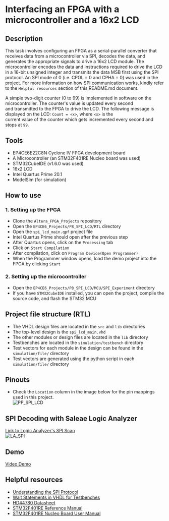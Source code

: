 # Interfacing an FPGA with a microcontroller and a 16x2 LCD      
## Description  
This task involves configuring an FPGA as a serial-parallel converter that receives data from a microcontroller via SPI, decodes the data, and generates the appropriate signals to drive a 16x2 LCD module. The microcontroller encodes the data and instructions required to drive the LCD in a 16-bit unsigned integer and transmits the data MSB first using the SPI protocol. An SPI mode of 0 (i.e. CPOL = 0 and CPHA = 0) was used in the project. For more information on how SPI communication works, kindly refer to the ``Helpful resources`` section of this README.md document.  

A simple two-digit counter (0 to 99) is implemented in software on the microcontroller. The counter's value is updated every second  
and transmitted to the FPGA to drive the LCD. The following message is displayed on the LCD: ``Count = <x>``, where ``<x>`` is the  
current value of the counter which gets incremented every second and stops at ``99``.  

## Tools  
- EP4CE6E22C8N Cyclone IV FPGA development board
- A Microcontroller (an STM32F401RE Nucleo board was used)
- STM32CubeIDE (v1.6.0 was used)  
- 16x2 LCD  
- Intel Quartus Prime 20.1
- ModelSim (for simulation)  

## How to use  
### 1. Setting up the FPGA  
- Clone the ``Altera_FPGA_Projects`` repository   
- Open the ``EP4CE6_Projects/P8_SPI_LCD/RTL`` directory  
- Open the ``spi_lcd_main.qpf`` project file   
- Intel Quartus Prime should open after the previous step   
- After Quartus opens, click on the ``Processing`` tab  
- Click on ``Start Compilation``  
- After compilation, click on ``Program Device(Open Programmer)``  
- When the Programmer window opens, load the demo project into the FPGA by clicking ``Start``

### 2. Setting up the microcontroller  
- Open the ``EP4CE6_Projects/P8_SPI_LCD/MCU/SPI_Experiment`` directory
- If you have ``STM32CubeIDE`` installed, you can open the project, compile the source code, and flash the STM32 MCU  

## Project file structure (RTL)   
- The VHDL design files are located in the ``src`` and ``lib`` directories  
- The top-level design is the ``spi_lcd_main.vhd``  
- The other modules or design files are located in the ``lib`` directory
- Testbenches are located in the ``simulation/testbench`` directory
- Test vectors for each module in the design can be found in the ``simulation/file/`` directory
- Test vectors are generated using the python script in each ``simulation/file/`` directory  

## Pinouts  
- Check the ``Location`` column in the image below for the pin mappings used in this project.   
![PP_SPI_LCD](https://github.com/MUDAL/FPGA_SPI_LCD/assets/46250887/ddd27018-4065-41d5-a454-d9ae979e40a4)  

## SPI Decoding with Saleae Logic Analyzer  
[Link to Logic Analyzer's SPI Scan](https://drive.google.com/file/d/1qqzeK3HX5zqDWV7fekwfmXIulcjnjjfN/view?usp=sharing)  
![LA_SPI](https://github.com/MUDAL/Altera_FPGA_Projects/assets/46250887/64c4b5ef-a050-4d47-acdc-c03bcdfece85)  

## Demo  
[Video Demo](https://drive.google.com/file/d/1cUtLpPchJwC3wovYJaJSDl85Mg2qt8qY/view?usp=sharing)      

## Helpful resources  
- [Understanding the SPI Protocol](https://youtu.be/0nVNwozXsIc?si=wSMJ1dM3-kxuAmv1)   
- [Wait Statements in VHDL for Testbenches](https://vhdlwhiz.com/wait-on-wait-until/)     
- [HD44780 Datasheet](https://drive.google.com/file/d/1kYVwqbIjYVIVPkjs03y40AUIAiwOctcV/view?usp=drive_link)
- [STM32F401RE Reference Manual](https://drive.google.com/file/d/1LK3bwaFZ2M6wbdH5Iwcwpu26L6r79ED5/view?usp=sharing)  
- [STM32F401RE Nucleo Board User Manual](https://drive.google.com/file/d/1BZInK09INmOfoSB23rfxrVDFSr6pHv2E/view?usp=sharing)  
